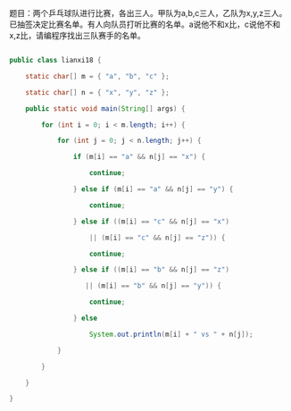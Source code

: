 题目：两个乒乓球队进行比赛，各出三人。甲队为a,b,c三人，乙队为x,y,z三人。已抽签决定比赛名单。有人向队员打听比赛的名单。a说他不和x比，c说他不和x,z比，请编程序找出三队赛手的名单。
```java     
public class lianxi18 {
	static char[] m = { "a", "b", "c" };
	static char[] n = { "x", "y", "z" };
	public static void main(String[] args) {
		for (int i = 0; i < m.length; i++) {
			for (int j = 0; j < n.length; j++) {
				if (m[i] == "a" && n[j] == "x") {
					continue;
				} else if (m[i] == "a" && n[j] == "y") {
					continue;
				} else if ((m[i] == "c" && n[j] == "x")
					|| (m[i] == "c" && n[j] == "z")) {
					continue;
				} else if ((m[i] == "b" && n[j] == "z")
				   || (m[i] == "b" && n[j] == "y")) {
					continue;
				} else
					System.out.println(m[i] + " vs " + n[j]);
			}
		}
	}
}
```